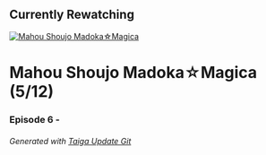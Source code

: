 ﻿
## Currently Rewatching

[![Mahou Shoujo Madoka&#9734;Magica](https://s4.anilist.co/file/anilistcdn/media/anime/cover/medium/bx9756-oqKE3E6DLtgm.jpg)](https://anilist.co/anime/9756)

# Mahou Shoujo Madoka&#9734;Magica (5/12)

### Episode 6 - 

###### *Generated with [Taiga Update Git](https://github.com/nike4613/taiga-update-git)*